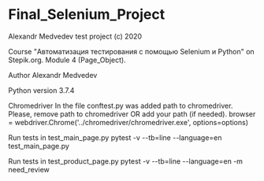 # Final_Selenium_Project

Alexandr Medvedev test project (c) 2020

Course "Автоматизация тестирования с помощью Selenium и Python" on Stepik.org. Module 4 (Page_Object).

Author
Alexandr Medvedev

Python version
3.7.4

Chromedriver
In the file conftest.py was added path to chromedriver. Please, remove path to chromedriver OR add your path (if needed).
browser = webdriver.Chrome('../chromedriver/chromedriver.exe', options=options)

Run tests in test_main_page.py
pytest -v --tb=line --language=en test_main_page.py

Run tests in test_product_page.py
pytest -v --tb=line --language=en -m need_review
